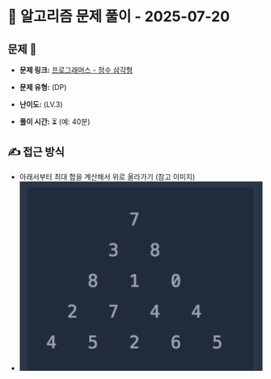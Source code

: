 # 📝 알고리즘 문제 풀이 - 2025-07-20

## 문제 📖

- **문제 링크:** [프로그래머스 - 정수 삼각형](https://school.programmers.co.kr/learn/courses/30/lessons/43105)

- **문제 유형:** (DP)

- **난이도:** (LV.3)

- **풀이 시간:** ⏳ (예: 40분)

## ✍ 접근 방식

- 아래서부터 최대 합을 계산해서 위로 올라가기 (참고 이미지)
- ![alt text](image.png)
